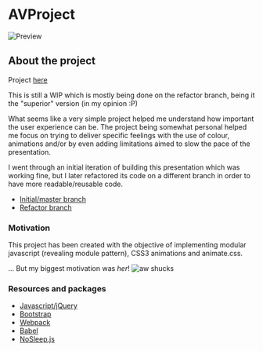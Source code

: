 # AVProject

![Preview](https://res.cloudinary.com/forgoroe/image/upload/v1490267536/previews/avproject_preview.png)

## About the project

Project [here](avoltereading.surge.sh)

This is still a WIP which is mostly being done on the refactor branch, being it the "superior" version (in my opinion :P)

What seems like a very simple project helped me understand how important the user experience can be. The project being somewhat personal helped me focus on trying to deliver specific feelings with the use of colour, animations and/or by even adding limitations aimed to slow the pace of the presentation.

I went through an initial iteration of building this presentation which was working fine, but I later refactored its code on a different branch in order to have more readable/reusable code.

- [Initial/master branch](https://github.com/forgoroe/AVProject/tree/master)
- [Refactor branch](https://github.com/forgoroe/AVProject/tree/refactor)

 

### Motivation

This project has been created with the objective of implementing modular javascript (revealing module pattern), CSS3 animations and animate.css.

... But my biggest motivation was *her*! ![aw shucks](http://res.cloudinary.com/forgoroe/image/upload/c_scale,w_106/v1490269236/e9c40ab4433308638e74cd4f16244548_fileoh-stop-it-you-wrapped-aww-shucks-memes_400-400_ozaroq.jpg)

### Resources and packages

- [Javascript/jQuery](https://jquery.com/)
- [Bootstrap](http://getbootstrap.com/)
- [Webpack](https://webpack.github.io/)
- [Babel](https://babeljs.io/)
- [NoSleep.js](https://github.com/BHSPitMonkey/NoSleep.js)



